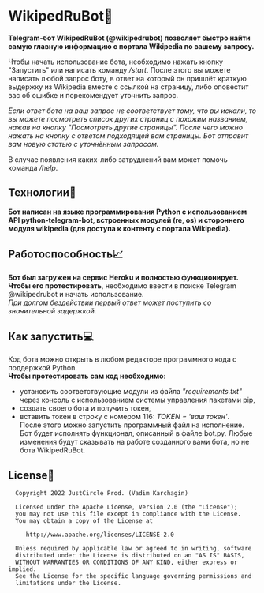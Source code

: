 # WikipedRuBot🧠

**Telegram-бот WikipedRuBot (@wikipedrubot) позволяет быстро найти самую главную информацию с портала Wikipedia по вашему запросу.**

Чтобы начать использование бота, необходимо нажать кнопку "Запустить" или написать команду */start*.
После этого вы можете написать любой запрос боту, в ответ на который он пришлёт краткую выдержку из Wikipedia вместе с ссылкой на страницу, либо оповестит вас об ошибке и порекомендует уточнить запрос.

*Если ответ бота на ваш запрос не соответствует тому, что вы искали, то вы можете посмотреть список других страниц с похожим названием, нажав на кнопку "Посмотреть другие страницы".
После чего можно нажать на кнопку с ответом подходящей вам страницы. Бот отправит вам новую статью с уточнённым запросом.*

В случае появления каких-либо затруднений вам может помочь команда */help*.

## Технологии🐍

**Бот написан на языке программирования Python с использованием API python-telegram-bot, встроенных модулей (re, os) и стороннего модуля wikipedia (для доступа к контенту с портала Wikipedia).**

## Работоспособность📈

**Бот был загружен на сервис Heroku и полностью функционирует.**  
**Чтобы его протестировать**, необходимо ввести в поиске Telegram @wikipedrubot и начать использование.  
*При долгом бездействии первый ответ может поступить со значительной задержкой.*

## Как запустить💻

Код бота можно открыть в любом редакторе программного кода с поддержкой Python.  
**Чтобы протестировать сам код необходимо**:  
- установить соответствующие модули из файла *"requirements.txt"* через консоль с использованием системы управления пакетами pip,
- создать своего бота и получить токен,
- вставить токен в строку с номером 116: *TOKEN = 'ваш токен'*.  
После этого можно запустить программный файл на исполнение.  
Бот будет исполнять функционал, описанный в файле bot.py. Любые изменения будут сказывать на работе созданного вами бота, но не бота WikipedRuBot.

## License📝
      Copyright 2022 JustCircle Prod. (Vadim Karchagin)

      Licensed under the Apache License, Version 2.0 (the "License");
      you may not use this file except in compliance with the License.
      You may obtain a copy of the License at

         http://www.apache.org/licenses/LICENSE-2.0

      Unless required by applicable law or agreed to in writing, software
      distributed under the License is distributed on an "AS IS" BASIS,
      WITHOUT WARRANTIES OR CONDITIONS OF ANY KIND, either express or implied.
      See the License for the specific language governing permissions and
      limitations under the License.

